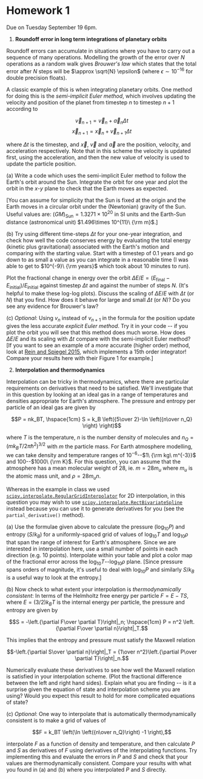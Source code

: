 # Homework 1

Due on Tuesday September 19 6pm.


1. **Roundoff error in long term integrations of planetary orbits**

Roundoff errors can accumulate in situations where you have to carry out a sequence of many operations. Modelling the growth of the error over $N$ operations as a random walk gives *Brouwer's law* which states that the total error after $N$ steps will be $\approx \sqrt{N} \epsilon$ (where $\epsilon \sim 10^{-16}$ for double precision floats).

A classic example of this is when integrating planetary orbits. One method for doing this is the *semi-implicit Euler method*, which involves updating the velocity and position of the planet from timestep $n$ to timestep $n+1$ according to

$$\vec{v}_{n+1} = \vec{v}_n + \vec{a}_{n}\Delta t$$
$$\vec{x}_{n+1} = \vec{x}_n + \vec{v}_{n+1}\Delta t$$

where $\Delta t$ is the timestep, and $\vec{x}$, $\vec{v}$ and $\vec{a}$ are the position, velocity, and acceleration respectively. Note that in this scheme the velocity is updated first, using the acceleration, and then the new value of velocity is used to update the particle position. 

(a) Write a code which uses the semi-implicit Euler method to follow the Earth's orbit around the Sun. Integrate the orbit for one year and plot the orbit in the $x$-$y$ plane to check that the Earth moves as expected. 

[You can assume for simplicity that the Sun is fixed at the origin and the Earth moves in a circular orbit under the (Newtonian) gravity of the Sun. Useful values are: $(GM)_\mathrm{Sun} = 1.3271\times 10^{20}$ in SI units and the Earth-Sun distance (astronomical unit) $1.496\times 10^{11}\ {\rm m}$.]

(b) Try using different time-steps $\Delta t$ for your one-year integration, and check how well the code conserves energy by evaluating the total energy (kinetic plus gravitational) associated with the Earth's motion and comparing with the starting value. 
Start with a timestep of $0.1$ years and go down to as small a value as you can integrate in a reasonable time (I was able to get to $10^{-9}\ {\rm years}$ which took about 10 minutes to run). 

Plot the fractional change in energy over the orbit $\Delta E/E=(E_\mathrm{final}-E_\mathrm{initial})/E_\mathrm{initial}$ against timestep $\Delta t$ and against the number of steps $N$.  (It's helpful to make these log-log plots). Discuss the scaling of $\Delta E/E$ with $\Delta t$ (or $N$) that you find. How does it behave for large and small $\Delta t$ (or $N$)? Do you see any evidence for Brouwer's law?

(c) *Optional*: Using $v_n$ instead of $v_{n+1}$ in the formula for the position update gives the less accurate *explicit Euler method*. Try it in your code -- if you plot the orbit you will see that this method does much worse. How does $\Delta E/E$ and its scaling with $\Delta t$ compare with the semi-implicit Euler method?
[If you want to see an example of a *more* accurate (higher order) method, look at [Rein and Spiegel 2015](https://ui.adsabs.harvard.edu/abs/2015MNRAS.446.1424R/abstract), which implements a 15th order integrator! Compare your results here with their Figure 1 for example.]




2. **Interpolation and thermodynamics**

Interpolation can be tricky in thermodynamics, where there are particular requirements on derivatives that need to be satisfied. We'll investigate that in this question by looking at an ideal gas in a range of temperatures and densities appropriate for Earth's atmosphere. The pressure and entropy per particle of an ideal gas are given by 

$$P = nk_BT, \hspace{1cm} S = k_B \left({5\over 2}-\ln \left({n\over n_Q} \right) \right)$$

where $T$ is the temperature, $n$ is the number density of molecules and $n_Q=(m k_BT/2\pi\hbar^2)^{3/2}$ with $m$ the particle mass. For Earth atmosphere modelling, we can take density and temperature ranges of $10^{-6}$--$1\ {\rm kg\ m^{-3}}$ and $100$--$1000\ {\rm K}$. For this question, you can assume that the atmosphere has a mean molecular weight of $28$, ie. $m=28m_u$ where $m_u$ is the atomic mass unit, and $\rho = 28 m_u n$. 

Whereas in the example in class we used [`scipy.interpolate.RegularGridInterpolator`](https://docs.scipy.org/doc/scipy/reference/generated/scipy.interpolate.RegularGridInterpolator.html) for 2D interpolation, in this question you may wish to use [`scipy.interpolate.RectBivariateSpline`](https://docs.scipy.org/doc/scipy/reference/generated/scipy.interpolate.RectBivariateSpline.html#scipy.interpolate.RectBivariateSpline) instead because you can use it to generate derivatives for you (see the `partial_derivative()` method).

(a) Use the formulae given above to calculate the pressure ($\log_{10} P$) and entropy ($S/k_B$) for a uniformly-spaced grid of values of $\log_{10}T$ and $\log_{10}\rho$ that span the range of interest for Earth's atmosphere. Since we are interested in interpolation here, use a small number of points in each direction (e.g. $10$ points).
Interpolate within your table and plot a color map of the fractional error across the $\log_{10}T$--$\log_{10}\rho$ plane. [Since pressure spans orders of magnitude, it's useful to deal with $\log_{10} P$ and similarly $S/k_B$ is a useful way to look at the entropy.]

(b) Now check to what extent your interpolation is *thermodynamically consistent*: In terms of the Helmholtz free energy per particle $F=E-TS$, where $E=(3/2)k_BT$ is the internal energy per particle, the pressure and entropy are given by 

$$S = -\left.{\partial F\over \partial T}\right|_n; \hspace{1cm} P = n^2 \left.{\partial F\over \partial n}\right|_T.$$ 

This implies that the entropy and pressure must satisfy the Maxwell relation

$$-\left.{\partial S\over \partial n}\right|_T = {1\over n^2}\left.{\partial P\over \partial T}\right|_n.$$

Numerically evaluate these derivatives to see how well the Maxwell relation is satisfied in your interpolation scheme. (Plot the fractional difference between the left and right hand sides).
Explain what you are finding -- is it a surprise given the equation of state and interpolation scheme you are using? Would you expect this result to hold for more complicated equations of state?

(c) *Optional*: One way to interpolate that is automatically thermodynamically consistent is to make a grid of values of 

$$F = k_BT \left(\ln \left({n\over n_Q}\right) -1 \right),$$ 

interpolate $F$ as a function of density and temperature, and then calculate $P$ and $S$ as derivatives of $F$ using derivatives of the interpolating functions. Try implementing this and evaluate the errors in $P$ and $S$ and check that your values are thermodynamically consistent. Compare your results with what you found in (a) and (b) where you interpolated $P$ and $S$ directly.























